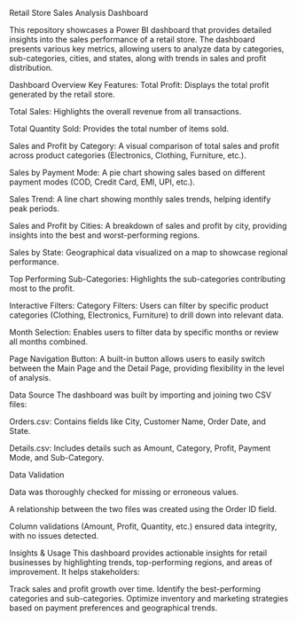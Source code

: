 Retail Store Sales Analysis Dashboard

This repository showcases a Power BI dashboard that provides detailed insights into the sales performance of a retail store. The dashboard presents various key metrics, allowing users to analyze data by categories, sub-categories, cities, and states, along with trends in sales and profit distribution.

Dashboard Overview
Key Features:
Total Profit: Displays the total profit generated by the retail store.

Total Sales: Highlights the overall revenue from all transactions.

Total Quantity Sold: Provides the total number of items sold.

Sales and Profit by Category: A visual comparison of total sales and profit across product categories (Electronics, Clothing, Furniture, etc.).

Sales by Payment Mode: A pie chart showing sales based on different payment modes (COD, Credit Card, EMI, UPI, etc.).

Sales Trend: A line chart showing monthly sales trends, helping identify peak periods.

Sales and Profit by Cities: A breakdown of sales and profit by city, providing insights into the best and worst-performing regions.

Sales by State: Geographical data visualized on a map to showcase regional performance.

Top Performing Sub-Categories: Highlights the sub-categories contributing most to the profit.

Interactive Filters:
Category Filters: Users can filter by specific product categories (Clothing, Electronics, Furniture) to drill down into relevant data.

Month Selection: Enables users to filter data by specific months or review all months combined.

Page Navigation Button: A built-in button allows users to easily switch between the Main Page and the Detail Page, providing flexibility in the level of analysis.

Data Source
The dashboard was built by importing and joining two CSV files:

Orders.csv: Contains fields like City, Customer Name, Order Date, and State.

Details.csv: Includes details such as Amount, Category, Profit, Payment Mode, and Sub-Category.

Data Validation

Data was thoroughly checked for missing or erroneous values.

A relationship between the two files was created using the Order ID field.

Column validations (Amount, Profit, Quantity, etc.) ensured data integrity, with no issues detected.


Insights & Usage
This dashboard provides actionable insights for retail businesses by highlighting trends, top-performing regions, and areas of improvement. It helps stakeholders:

Track sales and profit growth over time.
Identify the best-performing categories and sub-categories.
Optimize inventory and marketing strategies based on payment preferences and geographical trends.
